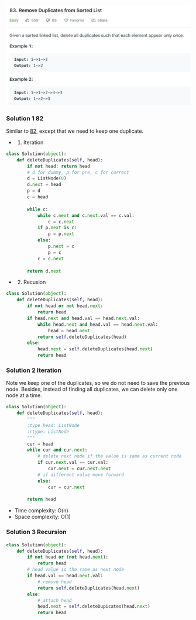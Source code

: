 ![](../images/83.png)
### Solution 1 82
Similar to [82](82.md), except that we need to keep one duplicate.
* 1. Iteration
```python
class Solution(object):
    def deleteDuplicates(self, head):
        if not head: return head
        # d for dummy, p for pre, c for current
        d = ListNode(0)
        d.next = head
        p = d
        c = head

        while c:
            while c.next and c.next.val == c.val:
                c = c.next
            if p.next is c:
                p = p.next
            else:
                p.next = c
                p = c
            c = c.next

        return d.next 
```
* 2. Recusion
```python
class Solution(object):
    def deleteDuplicates(self, head):
        if not head or not head.next:
            return head
        if head.next and head.val == head.next.val:
            while head.next and head.val == head.next.val:
                head = head.next
            return self.deleteDuplicates(head)
        else:
            head.next = self.deleteDuplicates(head.next)
            return head
```
### Solution 2 Iteration
Note we keep one of the duplicates, so we do not need to save the previous node. Besides, instead of finding all duplicates, we can delete only one node at a time.
```python
class Solution(object):
    def deleteDuplicates(self, head):
        """
        :type head: ListNode
        :rtype: ListNode
        """
        cur = head
        while cur and cur.next:
            # delete next node if the value is same as current node 
            if cur.next.val == cur.val:
                cur.next = cur.next.next
            # if different value move forward
            else:
                cur = cur.next
        
        return head
```
+ Time complexity: O(n)
+ Space complexity: O(1)

### Solution 3 Recursion
```python
class Solution(object):
    def deleteDuplicates(self, head):
        if not head or (not head.next):
            return head
        # head value is the same as next node
        if head.val == head.next.val:
            # remove head
            return self.deleteDuplicates(head.next)
        else:
            # attach head
            head.next = self.deleteDupicates(head.next)
            return head
```